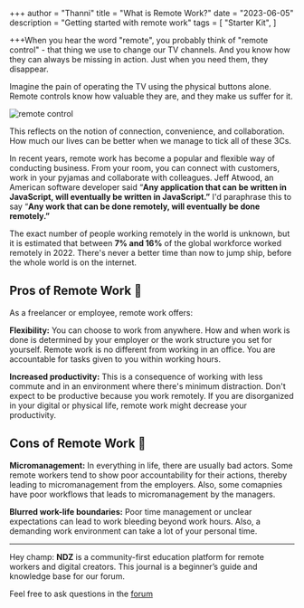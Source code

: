 +++
author = "Thanni"
title = "What is Remote Work?"
date = "2023-06-05"
description = "Getting started with remote work"
tags = [
"Starter Kit",
]

+++When you hear the word "remote", you probably think of "remote control" - that thing we use to change our TV channels. And you know how they can always be missing in action. Just when you need them, they disappear.

<!--more-->

Imagine the pain of operating the TV using the physical buttons alone. Remote controls know how valuable they are, and they make us suffer for it.

![remote control](https://images.unsplash.com/photo-1586081467622-7acbbc73da3f?ixlib=rb-4.0.3&ixid=M3wxMjA3fDB8MHxwaG90by1wYWdlfHx8fGVufDB8fHx8fA%3D%3D&auto=format&fit=crop&w=3270&q=80)

This reflects on the notion of connection, convenience, and collaboration. How much our lives can be better when we manage to tick all of these 3Cs.

In recent years, remote work has become a popular and flexible way of conducting business. From your room, you can connect with customers, work in your pyjamas and collaborate with colleagues. Jeff Atwood, an American software developer said “**Any application that can be written in JavaScript, will eventually be written in JavaScript.”** I'd paraphrase this to say “**Any work that can be done remotely, will eventually be done remotely.”**

The exact number of people working remotely in the world is unknown, but it is estimated that between **7% and 16%** of the global workforce worked remotely in 2022. There's never a better time than now to jump ship, before the whole world is on the internet.

## Pros of Remote Work 🙂

As a freelancer or employee, remote work offers:

**Flexibility:** You can choose to work from anywhere. How and when work is done is determined by your employer or the work structure you set for yourself. Remote work is no different from working in an office. You are accountable for tasks given to you within working hours.

**Increased productivity:** This is a consequence of working with less commute and in an environment where there's minimum distraction. Don't expect to be productive because you work remotely. If you are disorganized in your digital or physical life, remote work might decrease your productivity.

## Cons of Remote Work 🙂

**Micromanagement:** In everything in life, there are usually bad actors. Some remote workers tend to show poor accountability for their actions, thereby leading to micromanagement from the employers. Also, some comapnies have poor workflows that leads to micromanagement by the managers.

**Blurred work-life boundaries:** Poor time management or unclear expectations can lead to work bleeding beyond work hours. Also, a demanding work environment can take a lot of your personal time.

<hr>

Hey champ: **NDZ** is a community-first education platform for remote workers and digital creators. This journal is a beginner’s guide and knowledge base for our forum.

Feel free to ask questions in the [forum](https://ndz.ng)
